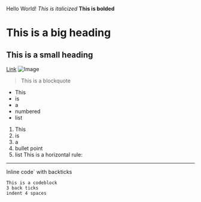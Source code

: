 Hello World!
*This is italicized*
**This is bolded**
# This is a big heading
## This is a small heading
[Link](https://www.youtube.com/)
![Image](https://img.etimg.com/thumb/msid-69533333,width-480,height-360,imgsize-35861,resizemode-4/getting-started.jpg)
> This is a blockquote
* This
* is
* a
* numbered
* list
1. This
2. is
3. a
4. bullet point
5. list
This is a horizontal rule:
---
Inline code` with backticks
```
This is a codeblock
3 back ticks
indent 4 spaces
```
